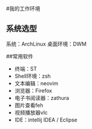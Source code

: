 #我的工作环境

## 系统选型

系统：ArchLinux
桌面环境：DWM

##常用软件
- 终端：ST
- Shell环境：zsh
- 文本编辑：neovim
- 浏览器：Firefox
- 电子书阅读器：zathura
- 图片查看feh
- 视频播放器vlc
- IDE：intellij IDEA / Eclipse

